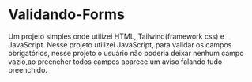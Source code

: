 # Validando-Forms

Um projeto simples onde utilizei HTML, Tailwind(framework css) e JavaScript.
Nesse projeto utilizei JavaScript, para validar os campos obrigatórios, nesse projeto o usuário não poderia deixar nenhum campo vazio,ao preencher todos campos aparece um aviso falando tudo preenchido.
